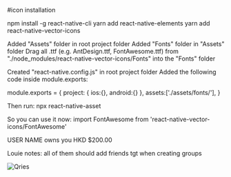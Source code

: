 #icon installation

npm install -g react-native-cli
yarn add react-native-elements
yarn add react-native-vector-icons

Added "Assets" folder in root project folder
Added "Fonts" folder in "Assets" folder
Drag all .ttf (e.g. AntDesign.ttf, FontAwesome.ttf) from "./node_modules/react-native-vector-icons/Fonts" into the "Fonts" folder

Created "react-native.config.js" in root project folder
Added the following code inside module.exports:

module.exports = {
    project: {
        ios:{},
        android:{}
    },
    assets:['./assets/fonts/'],
} 

Then run:
npx react-native-asset

So you can use it now: 
import FontAwesome from 'react-native-vector-icons/FontAwesome'   

<View style={styles.container}>
            <FontAwesome name='trophy' />
            <View ><Text style={styles.text}>USER NAME</Text></View>
            <View><Text style={styles.text}>owns you HKD $200.00</Text></View>
            <FontAwesome name='trophy' />
        </View>


Louie notes: 
all of them should add friends tgt when creating groups  


<div class="restaurant-image"><img class="portrait-crop" alt="Qries" src="${cardData.shop_photo}"></div>